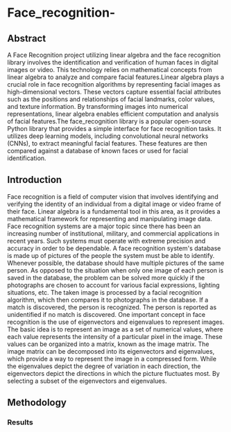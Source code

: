 # Face_recognition-

## Abstract
A Face Recognition project utilizing linear algebra and the face recognition library involves the identification and verification of human faces in digital images or video. This technology relies on mathematical concepts from linear algebra to analyze and compare facial features.Linear algebra plays a crucial role in face recognition algorithms by representing facial images as high-dimensional vectors. These vectors capture essential facial attributes such as the positions and relationships of facial landmarks, color values, and texture information. By transforming images into numerical representations, linear algebra enables efficient computation and analysis of facial features.The face_recognition library is a popular open-source Python library that provides a simple interface for face recognition tasks. It utilizes deep learning models, including convolutional neural networks (CNNs), to extract meaningful facial features. These features are then compared against a database of known faces or used for facial identification.

## Introduction
Face recognition is a field of computer vision that involves identifying and verifying the identity of an individual from a digital image or video frame of their face. Linear algebra is a fundamental tool in this area, as it provides a mathematical framework for representing and manipulating image data. Face recognition systems are a major topic since there has been an increasing number of institutional, military, and commercial applications in recent years. Such systems must operate with extreme precision and accuracy in order to be dependable. A face recognition system's database is made up of pictures of the people the system must be able to identify. Whenever possible, the database should have multiple pictures of the same person. As opposed to the situation when only one image of each person is saved in the database, the problem can be solved more quickly if the photographs are chosen to account for various facial expressions, lighting situations, etc. The taken image is processed by a facial recognition algorithm, which then compares it to photographs in the database. If a match is discovered, the person is recognized. The person is reported as unidentified if no match is discovered. 
One important concept in face recognition is the use of eigenvectors and eigenvalues to represent images. The basic idea is to represent an image as a set of numerical values, where each value represents the intensity of a particular pixel in the image. These values can be organized into a matrix, known as the image matrix.
The image matrix can be decomposed into its eigenvectors and eigenvalues, which provide a way to represent the image in a compressed form. While the eigenvalues depict the degree of variation in each direction, the eigenvectors depict the directions in which the picture fluctuates most. By selecting a subset of the eigenvectors and eigenvalues.

## Methodology



### Results







